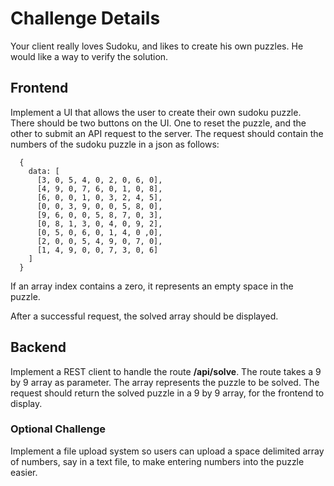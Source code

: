# Challenge Details

Your client really loves Sudoku, and likes to create his own puzzles. He would like a way to verify the solution.

## Frontend

Implement a UI that allows the user to create their own sudoku puzzle. There should be two buttons on the UI. One to reset the puzzle, and the other to submit an API request to the server. The request should contain the numbers of the sudoku puzzle in a json as follows:
```
  {
    data: [
      [3, 0, 5, 4, 0, 2, 0, 6, 0],
      [4, 9, 0, 7, 6, 0, 1, 0, 8],
      [6, 0, 0, 1, 0, 3, 2, 4, 5],
      [0, 0, 3, 9, 0, 0, 5, 8, 0],
      [9, 6, 0, 0, 5, 8, 7, 0, 3],
      [0, 8, 1, 3, 0, 4, 0, 9, 2],
      [0, 5, 0, 6, 0, 1, 4, 0 ,0],
      [2, 0, 0, 5, 4, 9, 0, 7, 0],
      [1, 4, 9, 0, 0, 7, 3, 0, 6]
    ]
  }
```
If an array index contains a zero, it represents an empty space in the puzzle.

After a successful request, the solved array should be displayed.

## Backend

Implement a REST client to handle the route <b>/api/solve</b>. The route takes a 9 by 9 array as parameter. The array represents the puzzle to be solved. The request should return the solved puzzle in a 9 by 9 array, for the frontend to display.

### Optional Challenge

Implement a file upload system so users can upload a space delimited array of numbers, say in a text file, to make entering numbers into the puzzle easier.